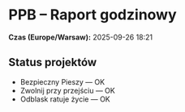 # PPB – Raport godzinowy
**Czas (Europe/Warsaw):** 2025-09-26 18:21

## Status projektów
- Bezpieczny Pieszy — OK
- Zwolnij przy przejściu — OK
- Odblask ratuje życie — OK

